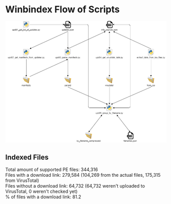 # Winbindex Flow of Scripts

![winbindex-scripts-flow.png](winbindex-scripts-flow.png)

## Indexed Files

<!--FileStats-->
Total amount of supported PE files: 344,316  
Files with a download link: 279,584 (104,269 from the actual files, 175,315 from VirusTotal)  
Files without a download link: 64,732 (64,732 weren't uploaded to VirusTotal, 0 weren't checked yet)  
% of files with a download link: 81.2  
<!--/FileStats-->
